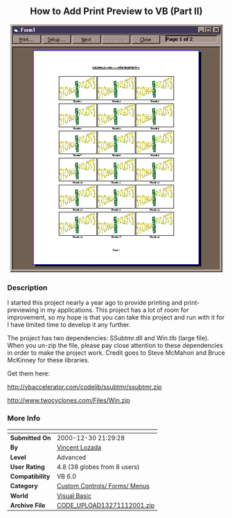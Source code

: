 ﻿<div align="center">

## How to Add Print Preview to VB \(Part II\)

<img src="PIC200111233104184.gif">
</div>

### Description

I started this project nearly a year ago to provide printing and print-previewing in my applications. This project has a lot of room for improvement, so my hope is that you can take this project and run with it for I have limited time to develop it any further.

The project has two dependencies: SSubtmr.dll and Win.tlb (large file). When you un-zip the file, please pay close attention to these dependencies in order to make the project work. Credit goes to Steve McMahon and Bruce McKinney for these libraries.

Get them here:

http://vbaccelerator.com/codelib/ssubtmr/ssubtmr.zip

http://www.twocyclones.com/Files/Win.zip
 
### More Info
 


<span>             |<span>
---                |---
**Submitted On**   |2000-12-30 21:29:28
**By**             |[Vincent Lozada](https://github.com/Planet-Source-Code/PSCIndex/blob/master/ByAuthor/vincent-lozada.md)
**Level**          |Advanced
**User Rating**    |4.8 (38 globes from 8 users)
**Compatibility**  |VB 6\.0
**Category**       |[Custom Controls/ Forms/  Menus](https://github.com/Planet-Source-Code/PSCIndex/blob/master/ByCategory/custom-controls-forms-menus__1-4.md)
**World**          |[Visual Basic](https://github.com/Planet-Source-Code/PSCIndex/blob/master/ByWorld/visual-basic.md)
**Archive File**   |[CODE\_UPLOAD13271112001\.zip](https://github.com/Planet-Source-Code/vincent-lozada-how-to-add-print-preview-to-vb-part-ii__1-14029/archive/master.zip)








